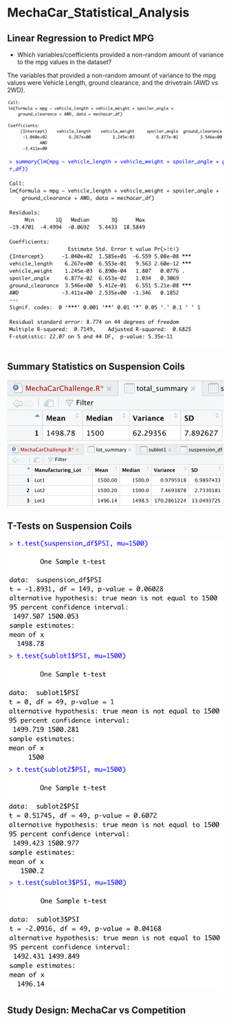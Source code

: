 # MechaCar_Statistical_Analysis

## Linear Regression to Predict MPG

- Which variables/coefficients provided a non-random amount of variance to the mpg values in the dataset?

The variables that provided a non-random amount of variance to the mpg values were Vehicle Length, ground clearance, and the drivetrain (AWD vs 2WD).


![d1_img](images/d1_lm.png)

![d1_sum](images/d1_sum.png)

## Summary Statistics on Suspension Coils



![d2_total](images/d2_total.png)
![d2_lot](images/d2_lotsum.png)

## T-Tests on Suspension Coils



![d3_total](images/d3_all_lots.png)
![d3_lot1](images/d3_sub1.png)
![d3_lot2](images/d3_sub2.png)
![d3_lot3](images/d3_sub3.png)

## Study Design: MechaCar vs Competition

